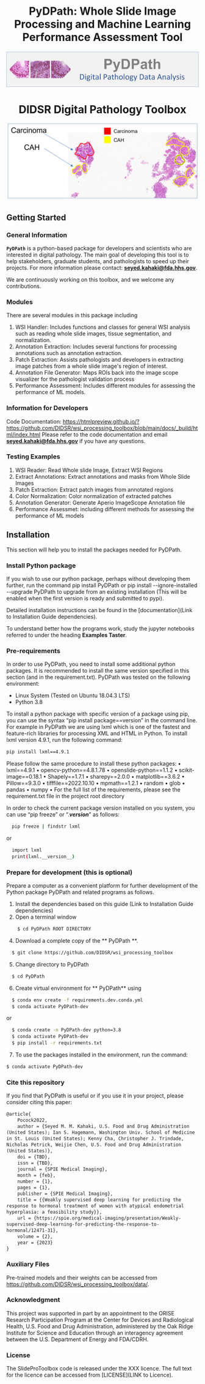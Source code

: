 <p align="center">
  <h1 align="center">PyDPath: Whole Slide Image Processing and Machine Learning Performance Assessment Tool</h1>
</p>

<p align="center">
  <img src="img/SlideProLogo.png">
</p>

<h1 align="center"> </h1>
<p align="center">
  <h1 align="center">DIDSR Digital Pathology Toolbox</h1>
</p>
<p align="center">
  <img src="img/CAH_Carcinoma.png">
</p>





## Getting Started

### General Information
**`PyDPath`** is a python-based package for developers and scientists who are interested in digital pathology. The main goal of developing this tool is to help stakeholders, graduate students, and pathologists to speed up their projects.  For more information please contact: **[seyed.kahaki@fda.hhs.gov](mailto:seyed.kahaki@fda.hhs.gov)**.

We are continuously working on this toolbox, and we welcome any contributions.

### Modules
There are several modules in this package including
1.	WSI Handler: Includes functions and classes for general WSI analysis such as reading whole slide images, tissue segmentation, and normalization.
2.	Annotation Extraction: Includes several functions for processing annotations such as annotation extraction.
3.	Patch Extraction: Assists pathologists and developers in extracting image patches from a whole slide image's region of interest.
4.	Annotation File Generator: Maps ROIs back into the image scope visualizer for the pathologist validation process
5.	Performance Assessment: Includes different modules for assessing the performance of ML models.

### Information for Developers
Code Documentation:
https://htmlpreview.github.io/?https://github.com/DIDSR/wsi_processing_toolbox/blob/main/docs/_build/html/index.html
Please refer to the code documentation and email  **[seyed.kahaki@fda.hhs.gov](mailto:seyed.kahaki@fda.hhs.gov)** if you have any questions.


### Testing Examples
1. WSI Reader: Read Whole slide Image, Extract WSI Regions
2. Extract Annotations: Extract annotations and masks from Whole Slide Images
3. Patch Extraction: Extract patch images from annotated regions
4. Color Normalization: Color normalization of extracted patches
5. Annotation Generator: Generate Aperio ImageScope Annotation file
6. Performance Assessmet: including different methods for assessing the performance of ML models

## Installation
This section will help you to install the packages needed for PyDPath.

### Install Python package

If you wish to use our python package, perhaps without developing them further, run the command pip install PyDPath or pip install --ignore-installed --upgrade PyDPath to upgrade from an existing installation (This will be enabled when the first version is ready and submitted to pypi).

Detailed installation instructions can be found in the [documentation](Link to Installation Guide dependencies).

To understand better how the programs work, study the jupyter notebooks referred to under the heading **Examples Taster**.

### Pre-requirements

In order to use PyDPath, you need to install some additional python packages. It is recommended to install the same version specified in this section (and in the requirement.txt). PyDPath was tested on the following environment: 
- Linux System (Tested on Ubuntu 18.04.3 LTS)
- Python 3.8
  
To install a python package with specific version of a package using pip, you can use the syntax “pip install package==version” in the command line. For example in PyDPath we are using lxml which is one of the fastest and feature-rich libraries for processing XML and HTML in Python. To install lxml version 4.9.1, run the following command:
```sh
pip install lxml==4.9.1
```
Please follow the same procedure to install these python packages:
•	lxml==4.9.1
•	opencv-python==4.8.1.78
•	openslide-python==1.1.2
•	scikit-image==0.18.1
•	Shapely==1.7.1
•	sharepy==2.0.0
•	matplotlib==3.6.2 
•	Pillow==9.3.0
•	tifffile==2022.10.10
•	mpmath==1.2.1
•	random
•	glob
•	pandas
•	numpy
•	For the full list of the requirements, please see the requirement.txt file in the project root directory 

  
In order to check the current package version installed on you system, you can use “pip freeze” or “.___version___” as follows:
```sh
  pip freeze | findstr lxml
```
or 
```sh
  import lxml
  print(lxml.__version__)
```



### Prepare for development (this is optional)

Prepare a computer as a convenient platform for further development of the Python package PyDPath and related programs as follows.
1.	Install the dependencies based on this guide (Link to Installation Guide dependencies)
2.	Open a terminal window
```sh
    $ cd PyDPath ROOT DIRECTORY
```
4.	Download a complete copy of the ** PyDPath **.
```sh
  $ git clone https://github.com/DIDSR/wsi_processing_toolbox
```
5.	Change directory to PyDPath
```sh
  $ cd PyDPath
```
6.	Create virtual environment for ** PyDPath** using
```sh
  $ conda env create -f requirements.dev.conda.yml
  $ conda activate PyDPath-dev
```
or
```sh
  $ conda create -n PyDPath-dev python=3.8 
  $ conda activate PyDPath-dev
  $ pip install -r requirements.txt
```
7.	To use the packages installed in the environment, run the command:
```sh
$ conda activate PyDPath-dev
```


### Cite this repository

If you find that PyDPath is useful or if you use it in your project, please consider citing this paper:

```
@article{
    Pocock2022,
    author = {Seyed M. M. Kahaki, U.S. Food and Drug Administration (United States); Ian S. Hagemann, Washington Univ. School of Medicine in St. Louis (United States); Kenny Cha, Christopher J. Trindade, Nicholas Petrick, Weijie Chen, U.S. Food and Drug Administration (United States)},
    doi = {TBD},
    issn = {TBD},
    journal = {SPIE Medical Imaging},
    month = {feb},
    number = {1},
    pages = {1},
    publisher = {SPIE Medical Imaging},
    title = {{Weakly supervised deep learning for predicting the response to hormonal treatment of women with atypical endometrial hyperplasia: a feasibility study}},
    url = {https://spie.org/medical-imaging/presentation/Weakly-supervised-deep-learning-for-predicting-the-response-to-hormonal/12471-31},
    volume = {2},
    year = {2023}
}
```

### Auxiliary Files

Pre-trained models and their weights can be accessed from https://github.com/DIDSR/wsi_processing_toolbox/data/.


### Acknowledgment 
This project was supported in part by an appointment to the ORISE Research Participation Program at the Center for Devices and Radiological Health, U.S. Food and Drug Administration, administered by the Oak Ridge Institute for Science and Education through an interagency agreement between the U.S. Department of Energy and FDA/CDRH.

### License
The SlideProToolbox code is released under the XXX licence. The full text for the licence can be accessed from [LICENSE](LINK to Licence).
